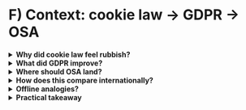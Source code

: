 # F) Context: cookie law → GDPR → OSA

<details>
<summary><strong>Why did cookie law feel rubbish?</strong></summary>
It pushed the burden onto users: endless banners and dark patterns to click through, while many sites kept tracking. It delivered lots of friction and little systemic change.

Context: the UK’s “cookie law” obligations came via PECR (Privacy and Electronic Communications Regulations) implementing the EU ePrivacy Directive (early 2010s) alongside consent guidance; over time many sites implemented maximally annoying prompts rather than reducing tracking.
</details>

<details>
<summary><strong>What did GDPR improve?</strong></summary>
It forced more backend changes (lawfulness, purpose limits, data‑minimisation), gave regulators sharper teeth (fines), and created user rights (access/erasure). Still imperfect, but harder to “banner‑wash” away.

Timing: the EU’s GDPR applied from May 25, 2018, and the UK retained it as “UK GDPR” after Brexit. GDPR pushed controllers to redesign data flows, document decisions (DPIAs), and justify retention—shifting effort from user clicks to service systems.
</details>

<details>
<summary><strong>Where should OSA land?</strong></summary>
Squarely on <em>business systems</em>. The goal is not to make you click more pop‑ups, but to make services run safer designs: better defaults for kids, real reporting and appeals, and age checks that don’t hoard data.

That’s why Ofcom’s codes are method‑agnostic but outcome‑focused (robustness, reliability, fairness), and why the law empowers auditing rather than “make every adult show ID” edicts (see [gov.uk OSA explainer](https://www.gov.uk/government/publications/online-safety-act-explainer/online-safety-act-explainer) and Ofcom’s [children’s codes](https://www.ofcom.org.uk/online-safety/illegal-and-harmful-content/statement-protecting-children-from-harms-online)).
</details>

<details>
<summary><strong>How does this compare internationally?</strong></summary>
The EU’s <strong>Digital Services Act (DSA)</strong> pushes platforms to assess and mitigate risks, adds data access for vetted researchers, and strengthens transparency (fully enforced across 2024). The US debate around the <strong>Kids Online Safety Act (KOSA)</strong> emphasises design duties and age‑assurance but faces constitutional challenges and a patchwork of state approaches.

The direction is similar: less banner friction, more systemic obligations. The UK’s OSA is part of that shift—child safety and illegal harms up front, transparency and audits on the back end. See comparisons that outline differences and overlaps: [Slaughter and May—EU DSA vs UK OSA](https://www.slaughterandmay.com/insights/new-insights/the-eu-s-digital-services-act-and-uk-online-safety-act-where-are-we-now/), [Bristows—OSA vs DSA](https://inquisitiveminds.bristows.com/post/102k72j/uk-osa-vs-eu-dsa-whats-the-difference), and Ofcom’s [roadmap to regulation](https://www.ofcom.org.uk/online-safety/illegal-and-harmful-content/roadmap-to-regulation).
</details>

<details>
<summary><strong>Offline analogies?</strong></summary>
Seatbelts, food hygiene, workplace safety: rules target the people who design and operate the systems, not the end user who has the least control.

That framing helps: you shouldn’t have to do all the work to be safe online. The obligations sit primarily with the services.
</details>

<details>
<summary><strong>Practical takeaway</strong></summary>
If a platform makes you jump through hoops, that’s usually an implementation choice. Ask for privacy‑preserving options (deletion, non‑ID routes). The law doesn’t require making your life harder; it requires the service to take responsibility . See [gov.uk OSA explainer](https://www.gov.uk/government/publications/online-safety-act-explainer/online-safety-act-explainer).
</details>

